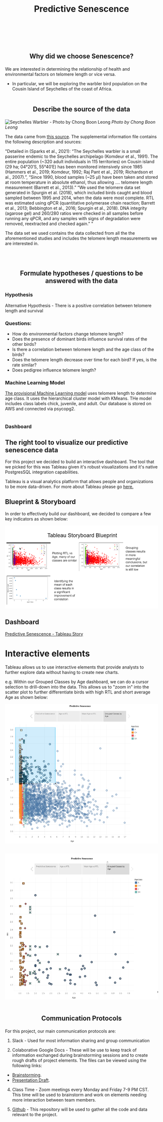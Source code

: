 # **<p align="center">Predictive Senescence</p>** <br/><br/>

## **<p align="center">Why did we choose Senescence?</p>**

We are interested in determining the relationship of health and environmental factors on telomere length or vice versa.

- In particular, we will be exploring the warbler bird population on the Cousin Island of Seychelles of the coast of Africa.
  <br/><br/>

## **<p align="center">Describe the source of the data</p>**

![Seychelles Warbler - Photo by Chong Boon Leong](https://user-images.githubusercontent.com/76575162/133174385-668707e5-8097-49fb-8998-21ec680a55eb.jpg)
<em>Photo by Chong Boon Leong</em>

The data came from [this source](https://data.world/datagov-uk/e102ccd7-cd2a-4e73-8fe2-ec3f5f415ae5). The supplemental information file contains the following description and sources:

"Detailed in (Sparks et al., 2021): “The Seychelles warbler is a small passerine endemic to the Seychelles archipelago (Komdeur et al., 1991). The entire population (~320 adult individuals in 115 territories) on Cousin island (29 ha; 04°20′S, 55°40′E) has been monitored intensively since 1985 (Hammers et al., 2019; Komdeur, 1992; Raj Pant et al., 2019; Richardson et al., 2007).”, “Since 1990, blood samples (~25 μl) have been taken and stored at room temperature in absolute ethanol, thus allowing …. telomere length measurement (Barrett et al., 2013).” “We used the telomere data set generated in Spurgin et al. (2018), which included birds caught and blood sampled between 1995 and 2014, when the data were most complete. RTL was estimated using qPCR (quantitative polymerase chain reaction; Barrett et al., 2013; Bebbington et al., 2016; Spurgin et al., 2018). DNA integrity (agarose gel) and 260/280 ratios were checked in all samples before running any qPCR, and any samples with signs of degradation were removed, reextracted and checked again.” "

The data set we used contains the data collected from all the the aforementioned studies and includes the telomere length measurements we are interested in.

<br/><br/>

## **<p align="center">Formulate hypotheses / questions to be answered with the data</p>**

### Hypothesis

Alternative Hypothesis - There is a positive correlation between telomere length and survival

### Questions:

- How do environmental factors change telomere length?
- Does the presence of dominant birds influence survival rates of the other birds?
- Is there a correlation between telomere length and the age class of the birds?
- Does the telomere length decrease over time for each bird? If yes, is the rate similar?
- Does pedigree influence telomere length?

### Machine Learning Model

[The provisional Machine Learning model](https://github.com/MuzX9p088KKe/Predictive_Senescence/blob/main/Resources/Notebook/hierarchicalCluster.ipynb) uses telomere length to determine age class. It uses the hierarchical cluster model with KMeans. THe model includes class labels chick, juvenile, and adult. Our database is stored on AWS and connected via psycopg2.
<br/><br/>

### Dashboard

## The right tool to visualize our predictive senescence data

For this project we decided to build an interactive dashboard. The tool that we picked for this was Tableau given it's robust visualizations and it's native PostgresSQL integration capabilities.

Tableau is a visual analytics platform that allows people and organizations to be more data-driven. For more about Tableau please go [here.](https://www.tableau.com/why-tableau/what-is-tableau)

## Blueprint & Storyboard

In order to effectively build our dashboard, we decided to compare a few key indicators as shown below:

![Dashboard Blueprint](/Resources/Images/Dashboard_Blueprint.png)

## Dashboard

[Predictive Senescence - Tableau Story](https://public.tableau.com/views/Predictive_Senescence/PredictiveSenescence?:language=en-US&publish=yes&:display_count=n&:origin=viz_share_link)

# Interactive elements

Tableau allows us to use interactive elements that provide analysts to further explore data without having to create new charts.

e.g. Within our Grouped Classes by Age dashboard, we can do a cursor selection to drill-down into the data. This allows us to "zoom in" into the scatter plot to further differentiate birds with high RTL and short average Age as shown below:

![Dashboard Blueprint](/Resources/Images/Interactive_Element1.png)
<br/><br/>

![Dashboard Blueprint](/Resources/Images/Interactive_Element2.png)
<br/><br/>

## **<p align="center">Communication Protocols </p>**

For this project, our main communication protocols are:

1. Slack - Used for most information sharing and group communication

2. Colaborative Google Docs - These will be use to keep track of information exchanged during brainstorming sessions and to create rough drafts of project elements. The files can be viewed using the following links:

- [Brainstorming](https://docs.google.com/document/d/1MGxBJxMPExYl-iUV2lnuVSc6y_O8LIk3iAu2WnsP-tg/edit).
- [Presentation Draft](https://docs.google.com/presentation/d/1L9v7cA1KCoQ5ybVa5znx3wh-Nd-GpyE_nK2fvRqJfrA/edit?usp=sharing).

4. Class Time - Zoom meetings every Monday and Friday 7-9 PM CST. This time will be used to brainstorm and work on elements needing more interaction between team members.

5. [Github](https://github.com/MuzX9p088KKe/Predictive_Senescence) - This repository will be used to gather all the code and data relevant to the project.
